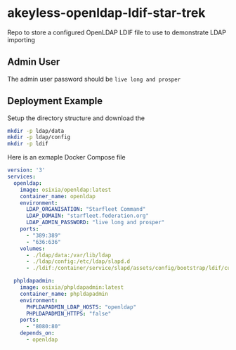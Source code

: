 # akeyless-openldap-ldif-star-trek
Repo to store a configured OpenLDAP LDIF file to use to demonstrate LDAP importing

## Admin User

The admin user password should be `live long and prosper`

## Deployment Example

Setup the directory structure and download the 

```bash
mkdir -p ldap/data
mkdir -p ldap/config
mkdir -p ldif
```

Here is an exmaple Docker Compose file

```yaml
version: '3'
services:
  openldap:
    image: osixia/openldap:latest
    container_name: openldap
    environment:
      LDAP_ORGANISATION: "Starfleet Command"
      LDAP_DOMAIN: "starfleet.federation.org"
      LDAP_ADMIN_PASSWORD: "live long and prosper"
    ports:
      - "389:389"
      - "636:636"
    volumes:
      - ./ldap/data:/var/lib/ldap
      - ./ldap/config:/etc/ldap/slapd.d
      - ./ldif:/container/service/slapd/assets/config/bootstrap/ldif/custom

  phpldapadmin:
    image: osixia/phpldapadmin:latest
    container_name: phpldapadmin
    environment:
      PHPLDAPADMIN_LDAP_HOSTS: "openldap"
      PHPLDAPADMIN_HTTPS: "false"
    ports:
      - "8080:80"
    depends_on:
      - openldap
```
